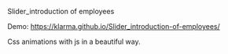 Slider_introduction of employees

Demo: https://klarma.github.io/Slider_introduction-of-employees/

Css animations with js in a beautiful way.